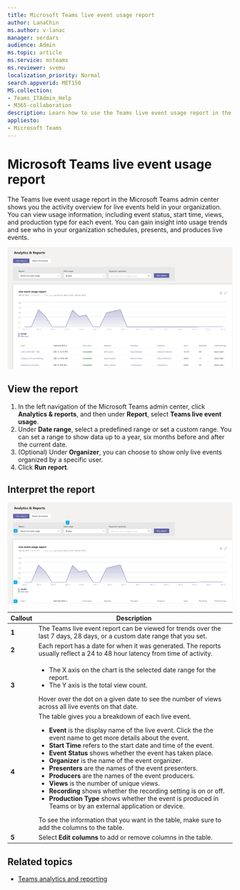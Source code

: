 ```yaml
---
title: Microsoft Teams live event usage report
author: LanaChin    
ms.author: v-lanac
manager: serdars
audience: Admin
ms.topic: article
ms.service: msteams
ms.reviewer: svemu
localization_priority: Normal
search.appverid: MET150
MS.collection: 
- Teams_ITAdmin_Help
- M365-collaboration
description: Learn how to use the Teams live event usage report in the Microsoft Teams admin center to get an overview of Teams live events activity in your organization.
appliesto: 
- Microsoft Teams
---
```

# Microsoft Teams live event usage report

The Teams live event usage report in the Microsoft Teams admin center shows you the activity overview for live events held in your organization. You can view usage information, including event status, start time, views, and production type for each event. You can gain insight into usage trends and see who in your organization schedules, presents, and produces live events. 

![Screen shot of the Teams live event usage report in the Microsoft Teams admin center](../media/teams-live-event-usage-report.png "Screen shot of the Teams usage report in the admin center")

## View the report

1. In the left navigation of the Microsoft Teams admin center, click **Analytics & reports**, and then under **Report**, select **Teams live event usage**.
2. Under **Date range**, select a predefined range or set a custom range. You can set a range to show  data up to a year, six months before and after the current date.
3. (Optional) Under **Organizer**, you can choose to show only live events organized by a specific user.
4. Click **Run report**.  

## Interpret the report

![Screen shot of the Teams live event usage report in the Microsoft Teams admin center](../media/teams-live-event-usage-report-with-callouts.png "Screen shot of the Teams live events usage report in the admin center with numbered callouts")

|Callout |Description  |
|--------|-------------|
|**1**   |The Teams live event report can be viewed for trends over the last 7 days, 28 days, or a custom date range that you set. |
|**2**   |Each report has a date for when it was generated. The reports usually reflect a 24 to 48 hour latency from time of activity. |
|**3**   |<ul><li>The X axis on the chart is the selected date range for the report.</li> <li> The Y axis is the total view count.</li> </ul>Hover over the dot on a given date to see the number of views across all live events on that date.|
|**4**   |The table gives you a breakdown of each live event. <ul><li>**Event** is the display name of the live event. Click the the event name to get more details about the event. </li> <li>**Start Time** refers to the start date and time of the event.</li> <li>**Event Status** shows whether the event has taken place.  </li><li>**Organizer** is the name of the event organizer.</li> <li>**Presenters** are the names of the  event presenters.</li><li>**Producers** are the names of the event producers.</li><li>**Views** is the number of unique views.</li><li>**Recording** shows whether the recording setting is on or off.</li><li>**Production Type** shows whether the event is produced in Teams or by an external application or device.</li></li> </ul>To see the information that you want in the table, make sure to add the columns to the table. |
|**5**   |Select **Edit columns** to add or remove columns in the table.|

## Related topics
- [Teams analytics and reporting](teams-reporting-reference.md)